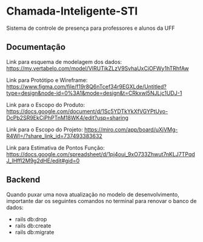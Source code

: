# Chamada-Inteligente-STI
Sistema de controle de presença para professores e alunos da UFF

## Documentação
Link para esquema de modelagem dos dados: https://my.vertabelo.com/model/VlRUTikZLzV9SvhaUxCiOFWy1hTRhfAw

Link para Protótipo e Wireframe: https://www.figma.com/file/f19r8Q6nTcef34r9EGXLde/Untitled?type=design&node-id=0%3A1&mode=design&t=CRkxwl5NJLjc1UDJ-1

Link para o Escopo do Produto: https://docs.google.com/document/d/1Sc5YDTkYkXfVGYPtUyo-DcPb2SR9EkCiPhPTnM18WK4/edit?usp=sharing

Link para o Escopo do Projeto: https://miro.com/app/board/uXjVMg-R4WI=/?share_link_id=737493383632

Link para Estimativa de Pontos Função: https://docs.google.com/spreadsheet/d/1pj4oui_9xO733Zhwut7nKLJ7TPqdJ_IHffl2M9g2dHE/edit#gid=0

## Backend
Quando puxar uma nova atualização no modelo de desenvolvimento, importante dar os seguintes comandos no terminal para renovar o banco de dados:
  - rails db:drop
  - rails db:create
  - rails db:migrate
